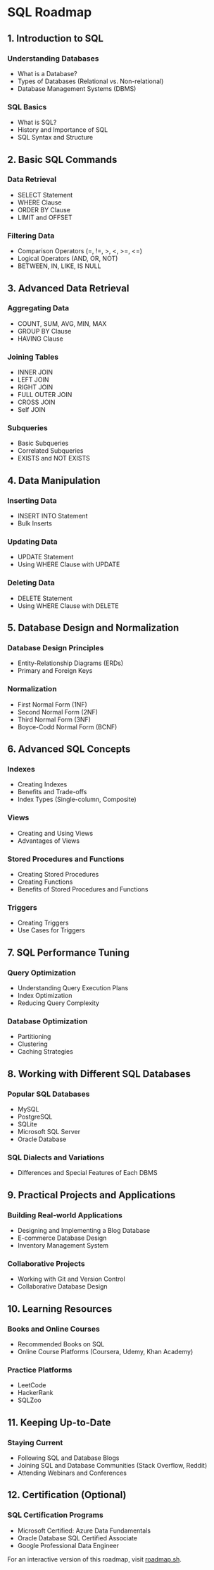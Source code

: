 # SQL Roadmap

## 1. Introduction to SQL
### Understanding Databases
- What is a Database?
- Types of Databases (Relational vs. Non-relational)
- Database Management Systems (DBMS)

### SQL Basics
- What is SQL?
- History and Importance of SQL
- SQL Syntax and Structure

## 2. Basic SQL Commands
### Data Retrieval
- SELECT Statement
- WHERE Clause
- ORDER BY Clause
- LIMIT and OFFSET

### Filtering Data
- Comparison Operators (=, !=, >, <, >=, <=)
- Logical Operators (AND, OR, NOT)
- BETWEEN, IN, LIKE, IS NULL

## 3. Advanced Data Retrieval
### Aggregating Data
- COUNT, SUM, AVG, MIN, MAX
- GROUP BY Clause
- HAVING Clause

### Joining Tables
- INNER JOIN
- LEFT JOIN
- RIGHT JOIN
- FULL OUTER JOIN
- CROSS JOIN
- Self JOIN

### Subqueries
- Basic Subqueries
- Correlated Subqueries
- EXISTS and NOT EXISTS

## 4. Data Manipulation
### Inserting Data
- INSERT INTO Statement
- Bulk Inserts

### Updating Data
- UPDATE Statement
- Using WHERE Clause with UPDATE

### Deleting Data
- DELETE Statement
- Using WHERE Clause with DELETE

## 5. Database Design and Normalization
### Database Design Principles
- Entity-Relationship Diagrams (ERDs)
- Primary and Foreign Keys

### Normalization
- First Normal Form (1NF)
- Second Normal Form (2NF)
- Third Normal Form (3NF)
- Boyce-Codd Normal Form (BCNF)

## 6. Advanced SQL Concepts
### Indexes
- Creating Indexes
- Benefits and Trade-offs
- Index Types (Single-column, Composite)

### Views
- Creating and Using Views
- Advantages of Views

### Stored Procedures and Functions
- Creating Stored Procedures
- Creating Functions
- Benefits of Stored Procedures and Functions

### Triggers
- Creating Triggers
- Use Cases for Triggers

## 7. SQL Performance Tuning
### Query Optimization
- Understanding Query Execution Plans
- Index Optimization
- Reducing Query Complexity

### Database Optimization
- Partitioning
- Clustering
- Caching Strategies

## 8. Working with Different SQL Databases
### Popular SQL Databases
- MySQL
- PostgreSQL
- SQLite
- Microsoft SQL Server
- Oracle Database

### SQL Dialects and Variations
- Differences and Special Features of Each DBMS

## 9. Practical Projects and Applications
### Building Real-world Applications
- Designing and Implementing a Blog Database
- E-commerce Database Design
- Inventory Management System

### Collaborative Projects
- Working with Git and Version Control
- Collaborative Database Design

## 10. Learning Resources
### Books and Online Courses
- Recommended Books on SQL
- Online Course Platforms (Coursera, Udemy, Khan Academy)

### Practice Platforms
- LeetCode
- HackerRank
- SQLZoo

## 11. Keeping Up-to-Date
### Staying Current
- Following SQL and Database Blogs
- Joining SQL and Database Communities (Stack Overflow, Reddit)
- Attending Webinars and Conferences

## 12. Certification (Optional)
### SQL Certification Programs
- Microsoft Certified: Azure Data Fundamentals
- Oracle Database SQL Certified Associate
- Google Professional Data Engineer

For an interactive version of this roadmap, visit [roadmap.sh](https://roadmap.sh/sql).
